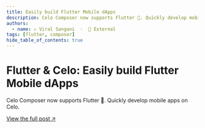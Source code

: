 ```yaml
---
title: Easily build Flutter Mobile dApps
description: Celo Composer now supports Flutter 🎉. Quickly develop mobile apps on Celo.
authors:
  - name: ✍️ Viral Sangani  ·  🔗 External
tags: [flutter, composer]
hide_table_of_contents: true
---
```


# Flutter & Celo: Easily build Flutter Mobile dApps

Celo Composer now supports Flutter 🎉. Quickly develop mobile apps on Celo.

[View the full post ↗️](https://medium.com/celodevelopers/flutter-celo-easily-build-flutter-mobile-dapps-6f1bab7dee65)

<!--truncate-->
